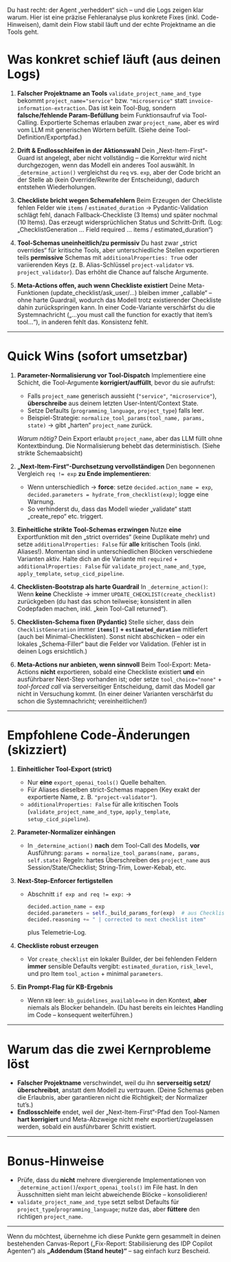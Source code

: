 Du hast recht: der Agent „verheddert“ sich – und die Logs zeigen klar warum. Hier ist eine präzise Fehleranalyse plus konkrete Fixes (inkl. Code-Hinweisen), damit dein Flow stabil läuft und der echte Projektname an die Tools geht.

# Was konkret schief läuft (aus deinen Logs)

1. **Falscher Projektname an Tools**
   `validate_project_name_and_type` bekommt `project_name="service"` bzw. `"microservice"` statt `invoice-information-extraction`. Das ist kein Tool-Bug, sondern **falsche/fehlende Param-Befüllung** beim Funktionsaufruf via Tool-Calling. Exportierte Schemas erlauben zwar `project_name`, aber es wird vom LLM mit generischen Wörtern befüllt. (Siehe deine Tool-Definition/Exportpfad.)&#x20;

2. **Drift & Endlosschleifen in der Aktionswahl**
   Dein „Next-Item-First“-Guard ist angelegt, aber nicht vollständig – die Korrektur wird nicht durchgezogen, wenn das Modell ein anderes Tool auswählt. In `_determine_action()` vergleichst du `req` vs. `exp`, aber der Code bricht an der Stelle ab (kein Override/Rewrite der Entscheidung), dadurch entstehen Wiederholungen.&#x20;

3. **Checkliste bricht wegen Schemafehlern**
   Beim Erzeugen der Checkliste fehlen Felder wie `items` / `estimated_duration` → Pydantic-Validation schlägt fehl, danach Fallback-Checkliste (3 Items) und später nochmal (10 Items). Das erzeugt widersprüchlichen Status und Schritt-Drift. (Log: „ChecklistGeneration … Field required … items / estimated\_duration“)

4. **Tool-Schemas uneinheitlich/zu permissiv**
   Du hast zwar „strict overrides“ für kritische Tools, aber unterschiedliche Stellen exportieren teils **permissive** Schemas mit `additionalProperties: True` oder variierenden Keys (z. B. Alias-Schlüssel `project-validator` vs. `project_validator`). Das erhöht die Chance auf falsche Argumente. &#x20;

5. **Meta-Actions offen, auch wenn Checkliste existiert**
   Deine Meta-Funktionen (update\_checklist/ask\_user/…) bleiben immer „callable“ – ohne harte Guardrail, wodurch das Modell trotz existierender Checkliste dahin zurückspringen kann. In einer Code-Variante verschärfst du die Systemnachricht („…you must call the function for exactly that item’s tool…“), in anderen fehlt das. Konsistenz fehlt. &#x20;

---

# Quick Wins (sofort umsetzbar)

1. **Parameter-Normalisierung vor Tool-Dispatch**
   Implementiere eine Schicht, die Tool-Argumente **korrigiert/auffüllt**, bevor du sie aufrufst:

   * Falls `project_name` generisch aussieht (`"service"`, `"microservice"`), **überschreibe** aus deinem letzten User-Intent/Context State.
   * Setze Defaults (`programming_language`, `project_type`) falls leer.
   * Beispiel-Strategie: `normalize_tool_params(tool_name, params, state)` → gibt „harten“ `project_name` zurück.

   *Warum nötig?* Dein Export erlaubt `project_name`, aber das LLM füllt ohne Kontextbindung. Die Normalisierung behebt das deterministisch. (Siehe strikte Schemaabsicht)&#x20;

2. **„Next-Item-First“-Durchsetzung vervollständigen**
   Den begonnenen Vergleich `req != exp` **zu Ende implementieren**:

   * Wenn unterschiedlich → **force**: setze `decided.action_name = exp`, `decided.parameters = hydrate_from_checklist(exp)`; logge eine Warnung.
   * So verhinderst du, dass das Modell wieder „validate“ statt „create\_repo“ etc. triggert.&#x20;

3. **Einheitliche strikte Tool-Schemas erzwingen**
   Nutze **eine** Exportfunktion mit den „strict overrides“ (keine Duplikate mehr) und setze `additionalProperties: False` für **alle** kritischen Tools (inkl. Aliases!). Momentan sind in unterschiedlichen Blöcken verschiedene Varianten aktiv. Halte dich an die Variante mit `required` + `additionalProperties: False` für `validate_project_name_and_type`, `apply_template`, `setup_cicd_pipeline`. &#x20;

4. **Checklisten-Bootstrap als harte Guardrail**
   In `_determine_action()`: Wenn **keine** Checkliste → immer `UPDATE_CHECKLIST(create_checklist)` zurückgeben (du hast das schon teilweise; konsistent in allen Codepfaden machen, inkl. „kein Tool-Call returned“).&#x20;

5. **Checklisten-Schema fixen (Pydantic)**
   Stelle sicher, dass dein `ChecklistGeneration` immer **`items[]` + `estimated_duration`** mitliefert (auch bei Minimal-Checklisten). Sonst nicht abschicken – oder ein lokales „Schema-Filler“ baut die Felder vor Validation. (Fehler ist in deinen Logs ersichtlich.)

6. **Meta-Actions nur anbieten, wenn sinnvoll**
   Beim Tool-Export: Meta-Actions **nicht** exportieren, sobald eine Checkliste existiert **und** ein ausführbarer Next-Step vorhanden ist; oder setze `tool_choice="none"` + *tool-forced call* via serverseitiger Entscheidung, damit das Modell gar nicht in Versuchung kommt. (In einer deiner Varianten verschärfst du schon die Systemnachricht; vereinheitlichen!)&#x20;

---

# Empfohlene Code-Änderungen (skizziert)

1. **Einheitlicher Tool-Export (strict)**

   * Nur **eine** `export_openai_tools()` Quelle behalten.
   * Für Aliases dieselben strict-Schemas mappen (Key exakt der exportierte Name, z. B. `"project-validator"`).
   * `additionalProperties: False` für alle kritischen Tools (`validate_project_name_and_type`, `apply_template`, `setup_cicd_pipeline`).&#x20;

2. **Parameter-Normalizer einhängen**

   * In `_determine_action()` **nach** dem Tool-Call des Modells, **vor** Ausführung:
     `params = normalize_tool_params(name, params, self.state)`
     Regeln: hartes Überschreiben des `project_name` aus Session/State/Checklist; String-Trim, Lower-Kebab, etc.

3. **Next-Step-Enforcer fertigstellen**

   * Abschnitt `if exp and req != exp:` →

     ```python
     decided.action_name = exp
     decided.parameters = self._build_params_for(exp)  # aus Checklist/State ableiten
     decided.reasoning += " | corrected to next checklist item"
     ```

     plus Telemetrie-Log.

4. **Checkliste robust erzeugen**

   * Vor `create_checklist` ein lokaler Builder, der bei fehlenden Feldern **immer** sensible Defaults vergibt:
     `estimated_duration`, `risk_level`, und pro Item `tool_action` + minimal `parameters`.

5. **Ein Prompt-Flag für KB-Ergebnis**

   * Wenn `KB` leer: `kb_guidelines_available=no` in den Kontext, **aber** niemals als Blocker behandeln. (Du hast bereits ein leichtes Handling im Code – konsequent weiterführen.)

---

# Warum das die zwei Kernprobleme löst

* **Falscher Projektname** verschwindet, weil du ihn **serverseitig setzt/überschreibst**, anstatt dem Modell zu vertrauen. (Deine Schemas geben die Erlaubnis, aber garantieren nicht die Richtigkeit; der Normalizer tut’s.)
* **Endlosschleife** endet, weil der „Next-Item-First“-Pfad den Tool-Namen **hart korrigiert** und Meta-Abzweige nicht mehr exportiert/zugelassen werden, sobald ein ausführbarer Schritt existiert.

---

# Bonus-Hinweise

* Prüfe, dass du **nicht** mehrere divergierende Implementationen von `_determine_action()`/`export_openai_tools()` im File hast. In den Ausschnitten sieht man leicht abweichende Blöcke – konsolidieren! &#x20;
* `validate_project_name_and_type` setzt selbst Defaults für `project_type`/`programming_language`; nutze das, aber **füttere** den richtigen `project_name`.&#x20;

---

Wenn du möchtest, übernehme ich diese Punkte gern gesammelt in deinen bestehenden Canvas-Report („Fix-Report: Stabilisierung des IDP Copilot Agenten“) als **„Addendum (Stand heute)“** – sag einfach kurz Bescheid.
